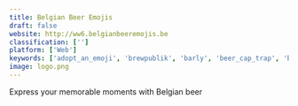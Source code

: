 ```yaml
---
title: Belgian Beer Emojis
draft: false 
website: http://ww6.belgianbeeremojis.be
classification: ['']
platform: ['Web']
keywords: ['adopt_an_emoji', 'brewpublik', 'barly', 'beer_cap_trap', 'beerpreneurs', 'brewbot', 'brewly', 'brewolingo_by_duolingo', 'brewtoon_tycoon', 'craft_beer_club', 'cult_of_the_party_parrot', 'emoji_best', 'emoji_packs', 'hank_the_beer_tank', 'inside_beer', 'pintpass', 'planitup', 'shower_beer', 'spiffy', 'stack_cup', 'thirstie', 'whisky_notes']
image: logo.png
---
```

Express your memorable moments with Belgian beer